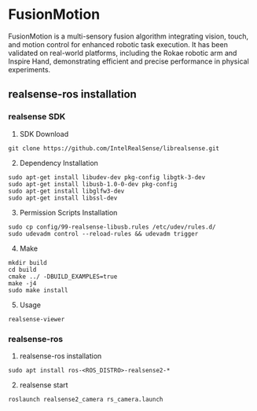 # FusionMotion
FusionMotion is a multi-sensory fusion algorithm integrating vision, touch, and motion control for enhanced robotic task execution. It has been validated on real-world platforms, including the Rokae robotic arm and Inspire Hand, demonstrating efficient and precise performance in physical experiments.

## realsense-ros installation
### realsense SDK
1. SDK Download

```
git clone https://github.com/IntelRealSense/librealsense.git
```

2. Dependency Installation

```
sudo apt-get install libudev-dev pkg-config libgtk-3-dev
sudo apt-get install libusb-1.0-0-dev pkg-config
sudo apt-get install libglfw3-dev
sudo apt-get install libssl-dev
```

3. Permission Scripts Installation

```
sudo cp config/99-realsense-libusb.rules /etc/udev/rules.d/
sudo udevadm control --reload-rules && udevadm trigger 
```

4. Make

```
mkdir build
cd build
cmake ../ -DBUILD_EXAMPLES=true
make -j4
sudo make install

```

5. Usage

```
realsense-viewer
```

### realsense-ros

1. realsense-ros installation

```
sudo apt install ros-<ROS_DISTRO>-realsense2-*
```

2. realsense start

```
roslaunch realsense2_camera rs_camera.launch
```